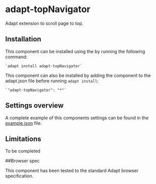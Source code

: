 # adapt-topNavigator

Adapt extension to scroll page to top.


## Installation
This component can be installed using the  by running the following command:

    `adapt install adapt-topNavigator`

This component can also be installed by adding the component to the adapt.json file before running `adapt install`:

    `"adapt-topNavigator": "*"`

## Settings overview

A complete example of this components settings can be found in the [example.json](https://github.com/NayanKhedkar/adapt-topNavigator/blob/master/example.json) file.

## Limitations

To be completed

##Browser spec

This component has been tested to the standard Adapt browser specification.
